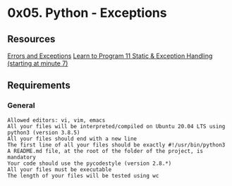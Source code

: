 # 0x05. Python - Exceptions

## Resources
[Errors and Exceptions](https://alx-intranet.hbtn.io/rltoken/Yj7sDOzmKwICSHr7WEAW3A)
[Learn to Program 11 Static & Exception Handling (starting at minute 7)](https://alx-intranet.hbtn.io/rltoken/xASzXarhF1sBhzYkJ14LvQ)

## Requirements

### General

    Allowed editors: vi, vim, emacs
    All your files will be interpreted/compiled on Ubuntu 20.04 LTS using python3 (version 3.8.5)
    All your files should end with a new line
    The first line of all your files should be exactly #!/usr/bin/python3
    A README.md file, at the root of the folder of the project, is mandatory
    Your code should use the pycodestyle (version 2.8.*)
    All your files must be executable
    The length of your files will be tested using wc



